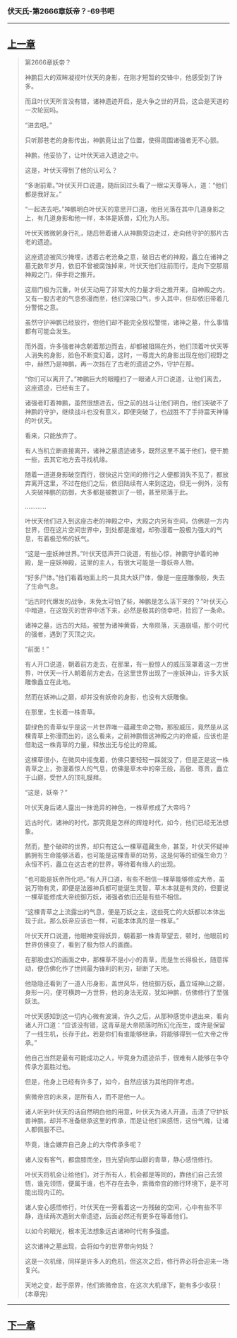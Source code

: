 ### 伏天氏-第2666章妖帝？-69书吧

--------
[上一章](./5435c516bdbbe5125b499b4fc86403d5.md)
--------


>
>
>
>第2666章妖帝？
>
>神鹏巨大的双眸凝视叶伏天的身影，在刚才短暂的交锋中，他感受到了许多。
>
>而且叶伏天所言没有错，诸神遗迹开启，是大争之世的开启，这会是天道的一次轮回吗。
>
>“进去吧。”
>
>只听那苍老的身影传出，神鹏竟让出了位置，使得周围诸强者无不心颤。
>
>神鹏，他妥协了，让叶伏天进入遗迹之中。
>
>这是，叶伏天得到了他的认可么？
>
>“多谢前辈。”叶伏天开口说道，随后回过头看了一眼尘天尊等人，道：“他们都是我好友。”
>
>“一起进去吧。”神鹏明白叶伏天的意思开口道，他目光落在其中几道身影之上，有几道身影和他一样，本体是妖兽，幻化为人形。
>
>叶伏天微微躬身行礼，随后带着诸人从神鹏旁边走过，走向他守护的那片古老的遗迹。
>
>这座遗迹被风沙掩埋，透着古老沧桑之意，破旧古老的神殿，矗立在诸神之墓无数年岁月，依旧不曾被腐蚀掉来，叶伏天他们往前而行，走向下空那扇神殿之门，伸手将之推开。
>
>这扇门极为沉重，叶伏天动用了非常大的力量才将之推开来，自神殿之内，又有一股古老的气息弥漫而至，他们深吸口气，步入其中，但却依旧带着几分警惕之意。
>
>虽然守护神鹏已经放行，但他们却不能完全放松警惕，诸神之墓，什么事情都有可能会发生。
>
>而外面，许多强者神念朝着那边而去，却都被阻隔在外，他们顶着叶伏天等人消失的身影，脸色不断变幻着，这时，一尊庞大的身影出现在他们视野之中，赫然乃是神鹏，再一次挡在了古老的遗迹之外，守护在那。
>
>“你们可以离开了。”神鹏巨大的眼瞳扫了一眼诸人开口说道，让他们离去，这座遗迹，已经有主了。
>
>诸强者盯着神鹏，虽然很想进去，但之前的战斗让他们明白，他们突破不了神鹏的守护，继续战斗也没有意义，即便突破了，也战胜不了手持震天神锤的叶伏天。
>
>看来，只能放弃了。
>
>有人当机立断直接离开，诸神之墓遗迹诸多，既然这里不属于他们，便干脆一些，去其它地方去寻找机缘。
>
>随着一道道身影破空而行，很快这片空间的修行之人便都消失不见了，都放弃离开这里，不过在他们之后，依旧陆续有人来到这边，但无一例外，没有人突破神鹏的防御，大多都是被教训了一顿，甚至陨落于此。
>
>…………
>
>叶伏天他们进入到这座古老的神殿之中，大殿之内另有空间，仿佛是一方内世界，但在这片空间世界中，到处都是废墟，却弥漫着一股极为强大的气息，有着极恐怖的妖气。
>
>“这是一座妖神世界。”叶伏天低声开口说道，有些心惊，神鹏守护着的神殿，是一座妖神殿，这里的主人，有很大可能是一尊妖帝人物。
>
>“好多尸体。”他们看着地面上的一具具大妖尸体，像是一座座雕像般，失去了生命气息。
>
>“远古时代爆发的战争，未免太可怕了些，神鹏是怎么活下来的？”叶伏天心中暗道，在这毁灭的世界中活下来，必然是极其的侥幸吧，捡回了一条命。
>
>诸神之墓，远古的大陆，被誉为诸神黄昏，大帝陨落，天道崩塌，那个时代的强者，遇到了灭顶之灾。
>
>“前面！”
>
>有人开口说道，朝着前方走去，在那里，有一股惊人的威压笼罩着这一方世界，叶伏天一行人朝着前方走去，在这里世界出现了一座妖神山，许多大妖雕像矗立在此地。
>
>然而在妖神山之巅，却并没有妖帝的身影，也没有大妖雕像。
>
>在那里，生长着一株青草。
>
>碧绿色的青草似乎是这一片世界唯一蕴藏生命之物，那股威压，竟然是从这棵青草上弥漫而出的，这么看来，之前神鹏借这神殿之内的帝威，应该也是借助这一株青草的力量，释放出无与伦比的帝威。
>
>这棵草很小，在微风中摇曳着，仿佛只要轻轻一踩就没了，但是正是这一株青草之上，弥漫着惊人的气息，仿佛是草木中的帝王般，高傲、尊贵，矗立于山巅，受世人的顶礼膜拜。
>
>“这是，妖帝？”
>
>叶伏天身后诸人露出一抹诡异的神色，一株草修成了大帝吗？
>
>远古时代，诸神的时代，那究竟是怎样的辉煌时代，如今，他们已经无法想象。
>
>然而，整个破碎的世界，却只有这么一棵草蕴藏生命，甚至，叶伏天怀疑神鹏拥有生命能够活着，也可能是这棵青草的功劳，这是何等的顽强生命力？
>永恒不朽，矗立在这古老的世界，等待着有缘人的出现。
>
>“也可能是妖帝所化吧。”有人开口道，有些不相信一棵草能够修成大帝，虽说万物有灵，即便是法器神兵都可能诞生灵智，草木本就是有灵的，但要说一棵草能修成大帝统御万妖，诸强者依旧还是有些不相信。
>
>“这棵青草之上流露出的气息，便是万妖之主，这些死亡的大妖都以本体出现于此，那么妖帝应该也一样，可能本体真的是一株草。”
>
>叶伏天开口说道，他眼神变得妖异，朝着那一株青草望去，顿时，他眼前的世界仿佛变了，看到了极为惊人的画面。
>
>在那股虚幻的画面之中，那棵草不是小小的青草，而是生长得极长，随意挥动，便仿佛化作了世间最为锋利的利刃，斩断了天地。
>
>他隐隐还看到了一道人形身影，盖世风华，他统御万妖，矗立域神山之巅，身形一闪，便可横跨一方世界，他的身法无双，犹如神鹏，仿佛修行了至强妖法。
>
>叶伏天感知到这一切内心微有波澜，许久之后，从那种感觉中退出来，看向诸人开口道：“应该没有错，这青草是大帝陨落时所幻化而生，或许是保留了一线生机，长存于此，若是你们有谁能够继承，将能够得到一位大帝之传承。”
>
>他自己当然是最有可能成功之人，毕竟身为遗迹杀手，很难有人能够在争夺传承方面胜过他。
>
>但是，他身上已经有许多了，如今，自然应该为其他同伴考虑。
>
>紫微帝宫的未来，是所有人，而不是他一人。
>
>诸人听到叶伏天的话自然明白他的用意，叶伏天为诸人开道，击溃了守护妖兽神鹏，却并不准备继承这里的传承，而是让他们来感悟，这份气魄，让诸人都佩服不已。
>
>毕竟，谁会嫌弃自己身上的大帝传承多呢？
>
>诸人没有客气，都盘膝而坐，目光望向那山巅的青草，静心感悟修行。
>
>叶伏天将机会让给他们，对于所有人，机会都是等同的，靠他们自己去领悟，谁先领悟，便属于谁，也不存在去争，紫微帝宫的修行环境下，是不可能出现内讧的。
>
>诸人安心感悟修行，叶伏天在一旁看着这一方残破的空间，心中有些不平静，连续两次遇到大帝遗迹，后面必然还有更多在等着他们。
>
>以如今的眼光，根本无法想象远古诸神时代有多强盛。
>
>这次诸神之墓出现，会将如今的世界带向何处？
>
>这是一次机缘，同样是许多人的危机，但这次之后，修行界必将会迎来一场复兴。
>
>天地之变，起于原界，他们紫微帝宫，在这次大机缘下，能有多少收获！
>(本章完)
>
>

--------
[下一章](./e7f4272e3c35dc7299124b7b9ec562fa.md)
--------
